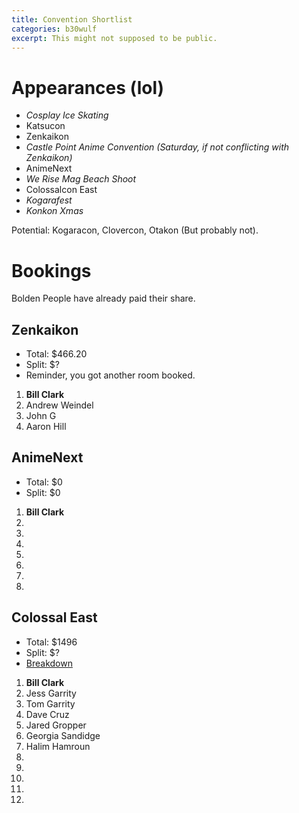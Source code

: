 ```yaml
---
title: Convention Shortlist
categories: b30wulf
excerpt: This might not supposed to be public.
---
```


# Appearances (lol)

* *Cosplay Ice Skating* 
* Katsucon
* Zenkaikon
* *Castle Point Anime Convention (Saturday, if not conflicting with Zenkaikon)*
* AnimeNext
* *We Rise Mag Beach Shoot*
* Colossalcon East
* *Kogarafest*
* *Konkon Xmas*

Potential: Kogaracon, Clovercon, Otakon (But probably not).

# Bookings

Bolden People have already paid their share.


## Zenkaikon

* Total: $466.20
* Split: $?
* Reminder, you got another room booked. 

1. **Bill Clark**
2. Andrew Weindel
3. John G
4. Aaron Hill

## AnimeNext

* Total: $0
* Split: $0

1. **Bill Clark**
2. 
3. 
4. 
5. 
6. 
7. 
8. 

## Colossal East

* Total: $1496
* Split: $?
* [Breakdown](https://gist.github.com/anonymous/cb974f784deb9ba113eec1561889956c)

1. **Bill Clark**
2. Jess Garrity
3. Tom Garrity
4. Dave Cruz
5. Jared Gropper
6. Georgia Sandidge
7. Halim Hamroun
8. 
9. 
10. 
11. 
12. 